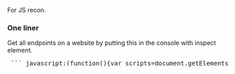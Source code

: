 For JS recon.

### One liner

Get all endpoints on a website by putting this in the console with inspect element.

<pre> ``` javascript:(function(){var scripts=document.getElementsByTagName("script"),regex=/(?<=(\"|\%27|\'))\/[a-zA-Z0-9_?&=\/\_\#\.]*(?=(\"|\'|\%60))/g;const results=new Set;for(var i=0;i<scripts.length;i++){var t=scripts[i].src;""!=t&&fetch(t).then(function(t){return t.text()}).then(function(t){var e=t.matchAll(regex);for(let r of e)results.add(r[0])}).catch(function(t){console.log("An error occurred: ",t)})}var pageContent=document.documentElement.outerHTML,matches=pageContent.matchAll(regex);for(const match of matches)results.add(match[0]);function writeResults(){results.forEach(function(t){document.write(t+"<br>")})}setTimeout(writeResults,3e3);})(); ``` </pre> 
